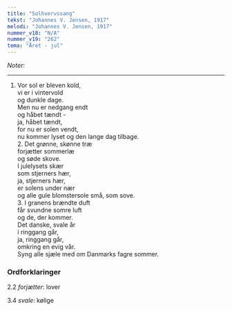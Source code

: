 ```yaml
---
title: "Solhvervssang"
tekst: "Johannes V. Jensen, 1917"
melodi: "Johannes V. Jensen, 1917"
nummer_v18: "N/A"
nummer_v19: "262"
tema: "Året - jul"
---
```

*Noter:*

***

1. Vor sol er bleven kold,\
vi er i vintervold\
og dunkle dage.\
Men nu er nedgang endt\
og håbet tændt -\
ja, håbet tændt,\
for nu er solen vendt,\
nu kommer lyset og den lange dag tilbage.\
2\. Det grønne, skønne træ\
forjætter sommerlæ\
og søde skove.\
I julelysets skær\
som stjerners hær,\
ja, stjerners hær,\
er solens under nær\
og alle gule blomstersole små, som sove.\
3\. I granens brændte duft\
får svundne somre luft\
og de, der kommer.\
Det danske, svale år\
i ringgang går,\
ja, ringgang går,\
omkring en evig vår.\
Syng alle sjæle med om Danmarks fagre sommer.

### Ordforklaringer

2.2 *forjætter*: lover        

3.4 *svale*: kølige